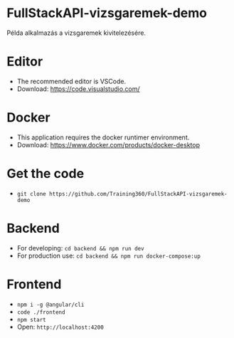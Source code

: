 # FullStackAPI-vizsgaremek-demo
Példa alkalmazás a vizsgaremek kivitelezésére.

# Editor
- The recommended editor is VSCode.
- Download: https://code.visualstudio.com/

# Docker
- This application requires the docker runtimer environment.
- Download: https://www.docker.com/products/docker-desktop

# Get the code
- `git clone https://github.com/Training360/FullStackAPI-vizsgaremek-demo`

# Backend
- For developing: `cd backend && npm run dev`
- For production use: `cd backend && npm run docker-compose:up`

# Frontend
- `npm i -g @angular/cli`
- `code ./frontend`
- `npm start`
- Open: `http://localhost:4200`
